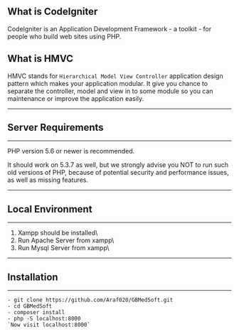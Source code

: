 ## What is CodeIgniter


CodeIgniter is an Application Development Framework - a toolkit - for people
who build web sites using PHP.  

## What is HMVC


HMVC stands for `Hierarchical Model View Controller` application design pattern which makes your application modular. It
give you chance to separate the controller, model and view in to some module so you can maintenance or improve the application easily.

*******************
## Server Requirements
*******************

PHP version 5.6 or newer is recommended.

It should work on 5.3.7 as well, but we strongly advise you NOT to run
such old versions of PHP, because of potential security and performance
issues, as well as missing features.

******************
## Local Environment
******************
1. Xampp should be installed\
2. Run Apache Server from xampp\
3. Run Mysql Server from xampp\


************
## Installation
************
~~~
- git clone https://github.com/Araf020/GBMedSoft.git
- cd GBMedSoft
- composer install
- php -S localhost:8000
`Now visit localhost:8000`
~~~


